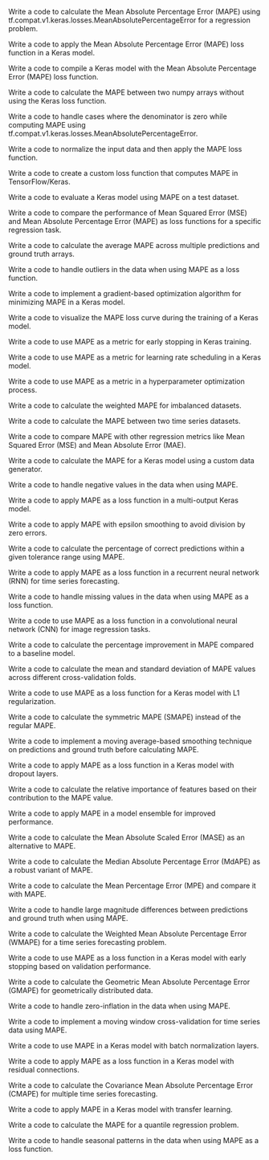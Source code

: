 Write a code to calculate the Mean Absolute Percentage Error (MAPE) using tf.compat.v1.keras.losses.MeanAbsolutePercentageError for a regression problem.

Write a code to apply the Mean Absolute Percentage Error (MAPE) loss function in a Keras model.

Write a code to compile a Keras model with the Mean Absolute Percentage Error (MAPE) loss function.

Write a code to calculate the MAPE between two numpy arrays without using the Keras loss function.

Write a code to handle cases where the denominator is zero while computing MAPE using tf.compat.v1.keras.losses.MeanAbsolutePercentageError.

Write a code to normalize the input data and then apply the MAPE loss function.

Write a code to create a custom loss function that computes MAPE in TensorFlow/Keras.

Write a code to evaluate a Keras model using MAPE on a test dataset.

Write a code to compare the performance of Mean Squared Error (MSE) and Mean Absolute Percentage Error (MAPE) as loss functions for a specific regression task.

Write a code to calculate the average MAPE across multiple predictions and ground truth arrays.

Write a code to handle outliers in the data when using MAPE as a loss function.

Write a code to implement a gradient-based optimization algorithm for minimizing MAPE in a Keras model.

Write a code to visualize the MAPE loss curve during the training of a Keras model.

Write a code to use MAPE as a metric for early stopping in Keras training.

Write a code to use MAPE as a metric for learning rate scheduling in a Keras model.

Write a code to use MAPE as a metric in a hyperparameter optimization process.

Write a code to calculate the weighted MAPE for imbalanced datasets.

Write a code to calculate the MAPE between two time series datasets.

Write a code to compare MAPE with other regression metrics like Mean Squared Error (MSE) and Mean Absolute Error (MAE).

Write a code to calculate the MAPE for a Keras model using a custom data generator.

Write a code to handle negative values in the data when using MAPE.

Write a code to apply MAPE as a loss function in a multi-output Keras model.

Write a code to apply MAPE with epsilon smoothing to avoid division by zero errors.

Write a code to calculate the percentage of correct predictions within a given tolerance range using MAPE.

Write a code to apply MAPE as a loss function in a recurrent neural network (RNN) for time series forecasting.

Write a code to handle missing values in the data when using MAPE as a loss function.

Write a code to use MAPE as a loss function in a convolutional neural network (CNN) for image regression tasks.

Write a code to calculate the percentage improvement in MAPE compared to a baseline model.

Write a code to calculate the mean and standard deviation of MAPE values across different cross-validation folds.

Write a code to use MAPE as a loss function for a Keras model with L1 regularization.

Write a code to calculate the symmetric MAPE (SMAPE) instead of the regular MAPE.

Write a code to implement a moving average-based smoothing technique on predictions and ground truth before calculating MAPE.

Write a code to apply MAPE as a loss function in a Keras model with dropout layers.

Write a code to calculate the relative importance of features based on their contribution to the MAPE value.

Write a code to apply MAPE in a model ensemble for improved performance.

Write a code to calculate the Mean Absolute Scaled Error (MASE) as an alternative to MAPE.

Write a code to calculate the Median Absolute Percentage Error (MdAPE) as a robust variant of MAPE.

Write a code to calculate the Mean Percentage Error (MPE) and compare it with MAPE.

Write a code to handle large magnitude differences between predictions and ground truth when using MAPE.

Write a code to calculate the Weighted Mean Absolute Percentage Error (WMAPE) for a time series forecasting problem.

Write a code to use MAPE as a loss function in a Keras model with early stopping based on validation performance.

Write a code to calculate the Geometric Mean Absolute Percentage Error (GMAPE) for geometrically distributed data.

Write a code to handle zero-inflation in the data when using MAPE.

Write a code to implement a moving window cross-validation for time series data using MAPE.

Write a code to use MAPE in a Keras model with batch normalization layers.

Write a code to apply MAPE as a loss function in a Keras model with residual connections.

Write a code to calculate the Covariance Mean Absolute Percentage Error (CMAPE) for multiple time series forecasting.

Write a code to apply MAPE in a Keras model with transfer learning.

Write a code to calculate the MAPE for a quantile regression problem.

Write a code to handle seasonal patterns in the data when using MAPE as a loss function.